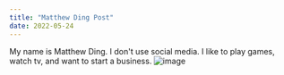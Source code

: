 ```yaml
---
title: "Matthew Ding Post"
date: 2022-05-24
---
```


My name is Matthew Ding. I don't use social media. I like to play games, watch tv, and want to start a business.
![image](/github-pages-with-jekyll/WIN_20220524_09_52_35_Pro.jpg)
